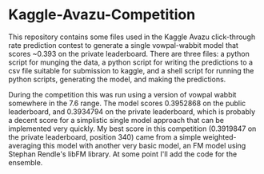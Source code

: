 # Kaggle-Avazu-Competition
This repository contains some files used in the Kaggle Avazu click-through rate prediction contest to generate a single vowpal-wabbit model that scores ~0.393 on the private leaderboard. There are three files: a python script for munging the data, a python script for writing the predictions to a csv file suitable for submission to kaggle, and a shell script for running the python scripts, generating the model, and making the predictions.

During the competition this was run using a version of vowpal wabbit somewhere in the 7.6 range. The model scores 0.3952868 on the public leaderboard, and 0.3934794 on the private leaderboard, which is probably a decent score for a simplistic single model approach that can be implemented very quickly. My best score in this competition (0.3919847 on the private leaderboard, position 340) came from a simple weighted-averaging this model with another very basic model, an FM model using Stephan Rendle's libFM library. At some point I'll add the code for the ensemble. 
